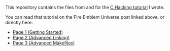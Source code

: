 This repository contains the files from and for the [C Hacking tutorial](http://feuniverse.us/t/guide-doc-asm-hacking-in-c/3351?u=stanh) I wrote.

You can read that tutorial on the Fire Emblem Universe post linked above, or directly here:

- [Page 1 (Getting Started)](chapters/Page1.md)
- [Page 2 (Advanced Linking)](chapters/Page2.md)
- [Page 3 (Advanced Makefiles)](chapters/Page3.md)
